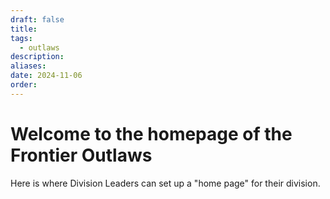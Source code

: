 ```yaml
---
draft: false
title: 
tags:
  - outlaws
description: 
aliases: 
date: 2024-11-06
order:
---
```

# Welcome to the homepage of the Frontier Outlaws
Here is where Division Leaders can set up a "home page" for their division.